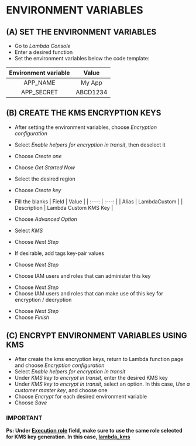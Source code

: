 # ENVIRONMENT VARIABLES

## (A) SET THE ENVIRONMENT VARIABLES

- Go to *Lambda Console*
- Enter a desired function
- Set the environment variables below the code template:

| Environment variable | Value |
| :------------------: | :---: |
| APP_NAME | My App |
| APP_SECRET | ABCD1234 |

## (B) CREATE THE KMS ENCRYPTION KEYS

- After setting the environment variables, choose *Encryption configuration*
- Select *Enable helpers for encryption in transit*, then deselect it
- Choose *Create one*
- Choose *Get Started Now*
- Select the desired region
- Choose *Create key*
- Fill the blanks
| Field | Value |
| :---: | :---: |
| Alias | LambdaCustom |
| Description | Lambda Custom KMS Key |

- Choose *Advanced Option*
- Select *KMS*
- Choose *Next Step*
- If desirable, add tags key-pair values
- Choose *Next Step*
- Choose IAM users and roles that can administer this key
<!-- e.g. serverless-admin -->
- Choose *Next Step*
- Choose IAM users and roles that can make use of this key for encryption / decryption
<!-- e.g. lambda_kms -->
- Choose *Next Step*
- Choose *Finish*

## (C) ENCRYPT ENVIRONMENT VARIABLES USING KMS

- After create the kms encryption keys, return to Lambda function page and choose *Encryption configuration*
- Select *Enable helpers for encryption in transit*
- Under *KMS key to encrypt in transit*, enter the desired KMS key
- Under *KMS key to encrypt in transit*, select an option. In this case, *Use a customer master key*, and choose one
- Choose *Encrypt* for each desired environment variable
- Choose *Save*

### IMPORTANT

<strong>Ps: Under <ins>Execution role</ins> field, make sure to use the same role selected for KMS key generation. In this case, <ins>lambda_kms</ins></strong>
